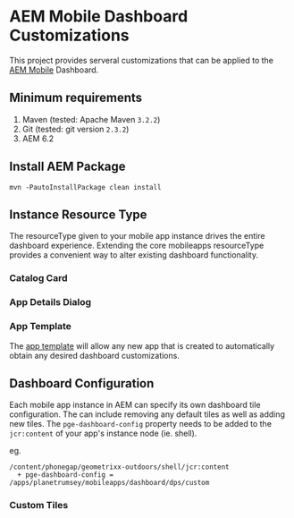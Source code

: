 # AEM Mobile Dashboard Customizations

This project provides serveral customizations that can be applied to the [AEM Mobile](https://aemmobile.adobe.com) Dashboard.

## Minimum requirements

1. Maven (tested: Apache Maven `3.2.2`)
2. Git (tested: git version `2.3.2`)
6. AEM 6.2

## Install AEM Package

    mvn -PautoInstallPackage clean install
    
## Instance Resource Type

The resourceType given to your mobile app instance drives the entire dashboard experience. Extending the
core mobileapps resourceType provides a convenient way to alter existing dashboard functionality.

### Catalog Card

### App Details Dialog

### App Template

The [app template](content/jcr_root/apps/planetrumsey/mobileapps/templates/app-hybrid-custom) will allow any new app that is created to
automatically obtain any desired dashboard customizations.


## Dashboard Configuration

Each mobile app instance in AEM can specify its own dashboard tile configuration. The can include removing any default tiles as well as
adding new tiles. The `pge-dashboard-config` property needs to be added to the `jcr:content` of your app's instance node (ie. shell).

eg.

    /content/phonegap/geometrixx-outdoors/shell/jcr:content
      + pge-dashboard-config = /apps/planetrumsey/mobileapps/dashboard/dps/custom 


### Custom Tiles

